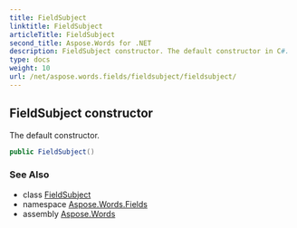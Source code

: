 ```yaml
---
title: FieldSubject
linktitle: FieldSubject
articleTitle: FieldSubject
second_title: Aspose.Words for .NET
description: FieldSubject constructor. The default constructor in C#.
type: docs
weight: 10
url: /net/aspose.words.fields/fieldsubject/fieldsubject/
---
```

## FieldSubject constructor

The default constructor.

```csharp
public FieldSubject()
```

### See Also

* class [FieldSubject](../)
* namespace [Aspose.Words.Fields](../../../aspose.words.fields/)
* assembly [Aspose.Words](../../../)
